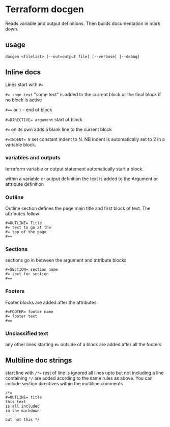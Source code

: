 # Terraform docgen

Reads variable and output definitions. Then builds documentation in mark down.

## usage

```docgen <filelist> [--out=output file] [--verbose] [--debug]```

## Inline docs

Lines start with ```#=```


```#= some text``` "some text" is added to the current block or the final block if no block is active

```#==``` or ```}``` - end of block

```#=DIRECTIVE= argument``` start of block

```#=``` on its own adds a blank line to the current block

```#=INDENT= N``` set constant indent to N. NB Indent is automatically set to 2 in a variable block.
### variables and outputs

terraform variable or output statement automatically start a block.

within a variable or output definition the text is added to the Argument or attribute definition

### Outline

Outline section defines the page main title and first block of text. The attributes follow

```
#=OUTLINE= Title
#= text to go at the
#= top of the page
#==
```

### Sections

sections go in between the argument and attribute blocks

```
#=SECTION= section name
#= text for section
#==
```

### Footers

Footer blocks are added after the attributes

```
#=FOOTER= footer name
#= footer text
#==
```

### Unclassified text

any other lines starting ```#=``` outside of a block are added after all the footers

## Multiline doc strings

start line with ```/*=``` rest of line is ignored all lines upto but not including a line containing ```*/``` are added acording to the same rules as above. You can include section directives within the multiline comments

```
/*=
#=OUTLINE= title
this text
is all included 
in the markdown

but not this */
```